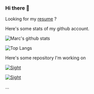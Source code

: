 ### Hi there 👋

Looking for my [resume](https://schweitzer.github.io/) ?

Here's some stats of my github account.

![Marc's github stats](https://github-readme-stats.vercel.app/api?username=schweitzer&show_icons=true&theme=tokyonight&count_private=true&include_all_commits=true)

![Top Langs](https://github-readme-stats.vercel.app/api/top-langs/?username=schweitzer&theme=tokyonight&hide=Objective-C)

Here's some repository I'm working on

[![Sight](https://github-readme-stats.vercel.app/api/pin/?username=IRCAD&repo=sight&theme=tokyonight)](https://github.com/IRCAD-IHU/sight)

[![Sight](https://github-readme-stats.vercel.app/api/pin/?username=IRCAD&repo=modern-cmake-tutorial&theme=tokyonight)](https://github.com/IRCAD-IHU/modern-cmake-tutorial)

...

<!--
**schweitzer/schweitzer** is a ✨ _special_ ✨ repository because its `README.md` (this file) appears on your GitHub profile.

Here are some ideas to get you started:

- 🔭 I’m currently working on ...
- 🌱 I’m currently learning ...
- 👯 I’m looking to collaborate on ...
- 🤔 I’m looking for help with ...
- 💬 Ask me about ...
- 📫 How to reach me: ...
- 😄 Pronouns: ...
- ⚡ Fun fact: ...
-->
